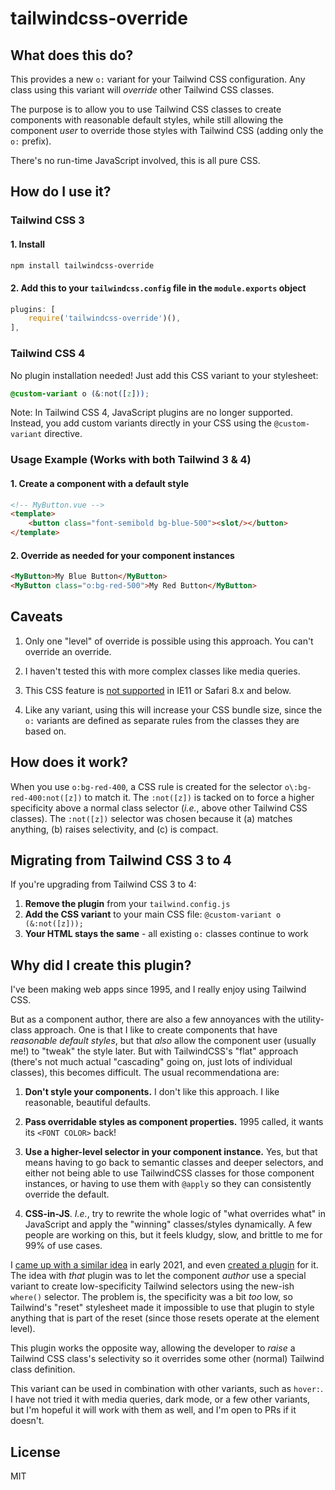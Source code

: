 # tailwindcss-override

## What does this do?

This provides a new `o:` variant for your Tailwind CSS configuration. Any class using this variant will _override_ other Tailwind CSS classes.

The purpose is to allow you to use Tailwind CSS classes to create components with reasonable default styles, while still allowing the component _user_ to override those styles with Tailwind CSS (adding only the `o:` prefix).

There's no run-time JavaScript involved, this is all pure CSS.

## How do I use it?

### Tailwind CSS 3

#### 1. Install

```sh
npm install tailwindcss-override
```

#### 2. Add this to your `tailwindcss.config` file in the `module.exports` object

```js
plugins: [
	require('tailwindcss-override')(),
],
```

### Tailwind CSS 4

No plugin installation needed! Just add this CSS variant to your stylesheet:

```css
@custom-variant o (&:not([z]));
```

Note: In Tailwind CSS 4, JavaScript plugins are no longer supported. Instead, you add custom variants directly in your CSS using the `@custom-variant` directive.

### Usage Example (Works with both Tailwind 3 & 4)

#### 1. Create a component with a default style

```HTML
<!-- MyButton.vue -->
<template>
	<button class="font-semibold bg-blue-500"><slot/></button>
</template>
```

#### 2. Override as needed for your component instances

```HTML
<MyButton>My Blue Button</MyButton>
<MyButton class="o:bg-red-500">My Red Button</MyButton>
```

## Caveats

1. Only one "level" of override is possible using this approach. You can't override an override.

2. I haven't tested this with more complex classes like media queries.

3. This CSS feature is [not supported](https://caniuse.com/mdn-css_selectors_where) in IE11 or Safari 8.x and below.

4. Like any variant, using this will increase your CSS bundle size, since the `o:` variants are defined as separate rules from the classes they are based on.

## How does it work?

When you use `o:bg-red-400`, a CSS rule is created for the selector `o\:bg-red-400:not([z])` to match it. The `:not([z])` is tacked on to force a higher specificity above a normal class selector (_i.e._, above other Tailwind CSS classes). The `:not([z])` selector was chosen because it (a) matches anything, (b) raises selectivity, and (c) is compact.

## Migrating from Tailwind CSS 3 to 4

If you're upgrading from Tailwind CSS 3 to 4:

1. **Remove the plugin** from your `tailwind.config.js`
2. **Add the CSS variant** to your main CSS file: `@custom-variant o (&:not([z]));`
3. **Your HTML stays the same** - all existing `o:` classes continue to work

## Why did I create this plugin?

I've been making web apps since 1995, and I really enjoy using Tailwind CSS.

But as a component author, there are also a few annoyances with the utility-class approach. One is that I like to create components that have _reasonable default styles_, but that _also_ allow the component user (usually me!) to "tweak" the style later. But with TailwindCSS's "flat" approach (there's not much actual "cascading" going on, just lots of individual classes), this becomes difficult. The usual recommendationa are:

1. **Don't style your components.** I don't like this approach. I like reasonable, beautiful defaults.

2. **Pass overridable styles as component properties.** 1995 called, it wants its `<FONT COLOR>` back!

3. **Use a higher-level selector in your component instance.** Yes, but that means having to go back to semantic classes and deeper selectors, and either not being able to use TailwindCSS classes for those component instances, or having to use them with `@apply` so they can consistently override the default.

4. **CSS-in-JS**. _I.e._, try to rewrite the whole logic of "what overrides what" in JavaScript and apply the "winning" classes/styles dynamically. A few people are working on this, but it feels kludgy, slow, and brittle to me for 99% of use cases.

I [came up with a similar idea](https://github.com/tailwindlabs/tailwindcss/discussions/3523) in early 2021, and even [created a plugin](https://github.com/richardtallent/tailwindcss-def) for it. The idea with _that_ plugin was to let the component _author_ use a special variant to create low-specificity Tailwind selectors using the new-ish `where()` selector. The problem is, the specificity was a bit _too_ low, so Tailwind's "reset" stylesheet made it impossible to use that plugin to style anything that is part of the reset (since those resets operate at the element level).

This plugin works the opposite way, allowing the developer to _raise_ a Tailwind CSS class's selectivity so it overrides some other (normal) Tailwind class definition.

This variant can be used in combination with other variants, such as `hover:`. I have not tried it with media queries, dark mode, or a few other variants, but I'm hopeful it will work with them as well, and I'm open to PRs if it doesn't.

## License

MIT
